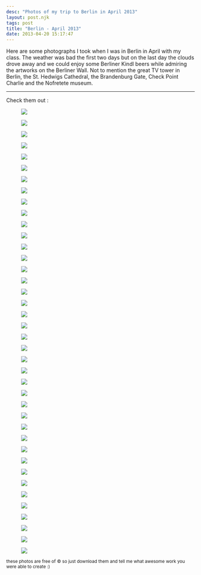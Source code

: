 ```yaml
---
desc: "Photos of my trip to Berlin in April 2013"
layout: post.njk
tags: post
title: "Berlin - April 2013"
date: 2013-04-20 15:17:47
---
```


Here are some photographs I took when I was in Berlin in April with my class.
The weather was bad the first two days but on the last day the clouds drove away and we could enjoy some Berliner Kindl beers while admiring the artworks on the Berliner Wall. Not to mention the great TV tower in Berlin, the St. Hedwigs Cathedral, the Brandenburg Gate, Check Point Charlie and the Nofretete museum.

________________________

Check them out :

<figure>
	<a class='ph' href="https://s3-eu-west-1.amazonaws.com/cf.img/photography/berlin-april-2013/IMG_3770.JPG"><img src="https://s3-eu-west-1.amazonaws.com/cf.img/photography/berlin-april-2013/IMG_3770.JPG"></a>
</figure>
<figure>
	<a class='ph' href="https://s3-eu-west-1.amazonaws.com/cf.img/photography/berlin-april-2013/IMG_3625.JPG"><img src="https://s3-eu-west-1.amazonaws.com/cf.img/photography/berlin-april-2013/IMG_3625.JPG"></a>
</figure>
<figure>
	<a class='ph' href="https://s3-eu-west-1.amazonaws.com/cf.img/photography/berlin-april-2013/IMG_3573.JPG"><img src="https://s3-eu-west-1.amazonaws.com/cf.img/photography/berlin-april-2013/IMG_3573.JPG"></a>
</figure>
<figure>
	<a class='ph' href="https://s3-eu-west-1.amazonaws.com/cf.img/photography/berlin-april-2013/IMG_3161.JPG"><img src="https://s3-eu-west-1.amazonaws.com/cf.img/photography/berlin-april-2013/IMG_3161.JPG"></a>
</figure>
<figure>
	<a class='ph' href="https://s3-eu-west-1.amazonaws.com/cf.img/photography/berlin-april-2013/IMG_3692.JPG"><img src="https://s3-eu-west-1.amazonaws.com/cf.img/photography/berlin-april-2013/IMG_3692.JPG"></a>
</figure>
<figure>
	<a class='ph' href="https://s3-eu-west-1.amazonaws.com/cf.img/photography/berlin-april-2013/IMG_3657.JPG"><img src="https://s3-eu-west-1.amazonaws.com/cf.img/photography/berlin-april-2013/IMG_3657.JPG"></a>
</figure>
<figure>
	<a class='ph' href="https://s3-eu-west-1.amazonaws.com/cf.img/photography/berlin-april-2013/IMG_3446.JPG"><img src="https://s3-eu-west-1.amazonaws.com/cf.img/photography/berlin-april-2013/IMG_3446.JPG"></a>
</figure>
<figure>
	<a class='ph' href="https://s3-eu-west-1.amazonaws.com/cf.img/photography/berlin-april-2013/IMG_3333.JPG"><img src="https://s3-eu-west-1.amazonaws.com/cf.img/photography/berlin-april-2013/IMG_3333.JPG"></a>
</figure>
<figure>
	<a class='ph' href="https://s3-eu-west-1.amazonaws.com/cf.img/photography/berlin-april-2013/IMG_3223.JPG"><img src="https://s3-eu-west-1.amazonaws.com/cf.img/photography/berlin-april-2013/IMG_3223.JPG"></a>
</figure>
<figure>
	<a class='ph' href="https://s3-eu-west-1.amazonaws.com/cf.img/photography/berlin-april-2013/IMG_3472.JPG"><img src="https://s3-eu-west-1.amazonaws.com/cf.img/photography/berlin-april-2013/IMG_3472.JPG"></a>
</figure>
<figure>
	<a class='ph' href="https://s3-eu-west-1.amazonaws.com/cf.img/photography/berlin-april-2013/IMG_3577edit.JPG"><img src="https://s3-eu-west-1.amazonaws.com/cf.img/photography/berlin-april-2013/IMG_3577edit.JPG"></a>
</figure>
<figure>
	<a class='ph' href="https://s3-eu-west-1.amazonaws.com/cf.img/photography/berlin-april-2013/IMG_3619.JPG"><img src="https://s3-eu-west-1.amazonaws.com/cf.img/photography/berlin-april-2013/IMG_3619.JPG"></a>
</figure>
<figure>
	<a class='ph' href="https://s3-eu-west-1.amazonaws.com/cf.img/photography/berlin-april-2013/IMG_3643.JPG"><img src="https://s3-eu-west-1.amazonaws.com/cf.img/photography/berlin-april-2013/IMG_3643.JPG"></a>
</figure>
<figure>
	<a class='ph' href="https://s3-eu-west-1.amazonaws.com/cf.img/photography/berlin-april-2013/IMG_3460.JPG"><img src="https://s3-eu-west-1.amazonaws.com/cf.img/photography/berlin-april-2013/IMG_3460.JPG"></a>
</figure>
<figure>
	<a class='ph' href="https://s3-eu-west-1.amazonaws.com/cf.img/photography/berlin-april-2013/IMG_3388.JPG"><img src="https://s3-eu-west-1.amazonaws.com/cf.img/photography/berlin-april-2013/IMG_3388.JPG"></a>
</figure>
<figure>
	<a class='ph' href="https://s3-eu-west-1.amazonaws.com/cf.img/photography/berlin-april-2013/IMG_3401.JPG"><img src="https://s3-eu-west-1.amazonaws.com/cf.img/photography/berlin-april-2013/IMG_3401.JPG"></a>
</figure>
<figure>
	<a class='ph' href="https://s3-eu-west-1.amazonaws.com/cf.img/photography/berlin-april-2013/IMG_3505.JPG"><img src="https://s3-eu-west-1.amazonaws.com/cf.img/photography/berlin-april-2013/IMG_3505.JPG"></a>
</figure>
<figure>
	<a class='ph' href="https://s3-eu-west-1.amazonaws.com/cf.img/photography/berlin-april-2013/IMG_3779.JPG"><img src="https://s3-eu-west-1.amazonaws.com/cf.img/photography/berlin-april-2013/IMG_3779.JPG"></a>
</figure>
<figure>
	<a class='ph' href="https://s3-eu-west-1.amazonaws.com/cf.img/photography/berlin-april-2013/IMG_3456.JPG"><img src="https://s3-eu-west-1.amazonaws.com/cf.img/photography/berlin-april-2013/IMG_3456.JPG"></a>
</figure>
<figure>
	<a class='ph' href="https://s3-eu-west-1.amazonaws.com/cf.img/photography/berlin-april-2013/IMG_3443.JPG"><img src="https://s3-eu-west-1.amazonaws.com/cf.img/photography/berlin-april-2013/IMG_3443.JPG"></a>
</figure>
<figure>
	<a class='ph' href="https://s3-eu-west-1.amazonaws.com/cf.img/photography/berlin-april-2013/IMG_3756.JPG"><img src="https://s3-eu-west-1.amazonaws.com/cf.img/photography/berlin-april-2013/IMG_3756.JPG"></a>
</figure>
<figure>
	<a class='ph' href="https://s3-eu-west-1.amazonaws.com/cf.img/photography/berlin-april-2013/IMG_3762.JPG"><img src="https://s3-eu-west-1.amazonaws.com/cf.img/photography/berlin-april-2013/IMG_3762.JPG"></a>
</figure>
<figure>
	<a class='ph' href="https://s3-eu-west-1.amazonaws.com/cf.img/photography/berlin-april-2013/IMG_3711.JPG"><img src="https://s3-eu-west-1.amazonaws.com/cf.img/photography/berlin-april-2013/IMG_3711.JPG"></a>
</figure>
<figure>
	<a class='ph' href="https://s3-eu-west-1.amazonaws.com/cf.img/photography/berlin-april-2013/IMG_3810.JPG"><img src="https://s3-eu-west-1.amazonaws.com/cf.img/photography/berlin-april-2013/IMG_3810.JPG"></a>
</figure>
<figure>
	<a class='ph' href="https://s3-eu-west-1.amazonaws.com/cf.img/photography/berlin-april-2013/IMG_3637.JPG"><img src="https://s3-eu-west-1.amazonaws.com/cf.img/photography/berlin-april-2013/IMG_3637.JPG"></a>
</figure>
<figure>
	<a class='ph' href="https://s3-eu-west-1.amazonaws.com/cf.img/photography/berlin-april-2013/IMG_3320.JPG"><img src="https://s3-eu-west-1.amazonaws.com/cf.img/photography/berlin-april-2013/IMG_3320.JPG"></a>
</figure>
<figure>
	<a class='ph' href="https://s3-eu-west-1.amazonaws.com/cf.img/photography/berlin-april-2013/IMG_3420.JPG"><img src="https://s3-eu-west-1.amazonaws.com/cf.img/photography/berlin-april-2013/IMG_3420.JPG"></a>
</figure>
<figure>
	<a class='ph' href="https://s3-eu-west-1.amazonaws.com/cf.img/photography/berlin-april-2013/IMG_3712.JPG"><img src="https://s3-eu-west-1.amazonaws.com/cf.img/photography/berlin-april-2013/IMG_3712.JPG"></a>
</figure>
<figure>
	<a class='ph' href="https://s3-eu-west-1.amazonaws.com/cf.img/photography/berlin-april-2013/IMG_3759.JPG"><img src="https://s3-eu-west-1.amazonaws.com/cf.img/photography/berlin-april-2013/IMG_3759.JPG"></a>
</figure>
<figure>
	<a class='ph' href="https://s3-eu-west-1.amazonaws.com/cf.img/photography/berlin-april-2013/IMG_3609.JPG"><img src="https://s3-eu-west-1.amazonaws.com/cf.img/photography/berlin-april-2013/IMG_3609.JPG"></a>
</figure>
<figure>
	<a class='ph' href="https://s3-eu-west-1.amazonaws.com/cf.img/photography/berlin-april-2013/IMG_3418.JPG"><img src="https://s3-eu-west-1.amazonaws.com/cf.img/photography/berlin-april-2013/IMG_3418.JPG"></a>
</figure>
<figure>
	<a class='ph' href="https://s3-eu-west-1.amazonaws.com/cf.img/photography/berlin-april-2013/IMG_3797.JPG"><img src="https://s3-eu-west-1.amazonaws.com/cf.img/photography/berlin-april-2013/IMG_3797.JPG"></a>
</figure>
<figure>
	<a class='ph' href="https://s3-eu-west-1.amazonaws.com/cf.img/photography/berlin-april-2013/IMG_3304.JPG"><img src="https://s3-eu-west-1.amazonaws.com/cf.img/photography/berlin-april-2013/IMG_3304.JPG"></a>
</figure>
<figure>
	<a class='ph' href="https://s3-eu-west-1.amazonaws.com/cf.img/photography/berlin-april-2013/IMG_3758.JPG"><img src="https://s3-eu-west-1.amazonaws.com/cf.img/photography/berlin-april-2013/IMG_3758.JPG"></a>
</figure>
<figure>
	<a class='ph' href="https://s3-eu-west-1.amazonaws.com/cf.img/photography/berlin-april-2013/IMG_3721.JPG"><img src="https://s3-eu-west-1.amazonaws.com/cf.img/photography/berlin-april-2013/IMG_3721.JPG"></a>
</figure>
<figure>
	<a class='ph' href="https://s3-eu-west-1.amazonaws.com/cf.img/photography/berlin-april-2013/IMG_3720.JPG"><img src="https://s3-eu-west-1.amazonaws.com/cf.img/photography/berlin-april-2013/IMG_3720.JPG"></a>
</figure>
<figure>
	<a class='ph' href="https://s3-eu-west-1.amazonaws.com/cf.img/photography/berlin-april-2013/IMG_3540.JPG"><img src="https://s3-eu-west-1.amazonaws.com/cf.img/photography/berlin-april-2013/IMG_3540.JPG"></a>
</figure>
<figure>
	<a class='ph' href="https://s3-eu-west-1.amazonaws.com/cf.img/photography/berlin-april-2013/IMG_3382.JPG"><img src="https://s3-eu-west-1.amazonaws.com/cf.img/photography/berlin-april-2013/IMG_3382.JPG"></a>
</figure>
<figure>
	<a class='ph' href="https://s3-eu-west-1.amazonaws.com/cf.img/photography/berlin-april-2013/IMG_3476.JPG"><img src="https://s3-eu-west-1.amazonaws.com/cf.img/photography/berlin-april-2013/IMG_3476.JPG"></a>
</figure>
<figure>
	<a class='ph' href="https://s3-eu-west-1.amazonaws.com/cf.img/photography/berlin-april-2013/IMG_3393.JPG"><img src="https://s3-eu-west-1.amazonaws.com/cf.img/photography/berlin-april-2013/IMG_3393.JPG"></a>
</figure>


<section>
	<small>these photos are free of &copy; so just download them and tell me what awesome work you were able to create :)</small>
</section>
